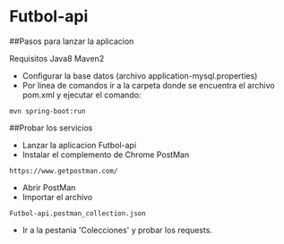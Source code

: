 # Futbol-api

##Pasos para lanzar la aplicacion

Requisitos
Java8
Maven2

- Configurar la base datos (archivo application-mysql.properties)
- Por linea de comandos ir a la carpeta donde se encuentra el archivo pom.xml y ejecutar el comando:
```
mvn spring-boot:run
```

##Probar los servicios

- Lanzar la aplicacion Futbol-api
- Instalar el complemento de Chrome PostMan
```
https://www.getpostman.com/
```
- Abrir PostMan
- Importar el archivo 
```
Futbol-api.postman_collection.json
```
- Ir a la pestania 'Colecciones' y probar los requests. 

